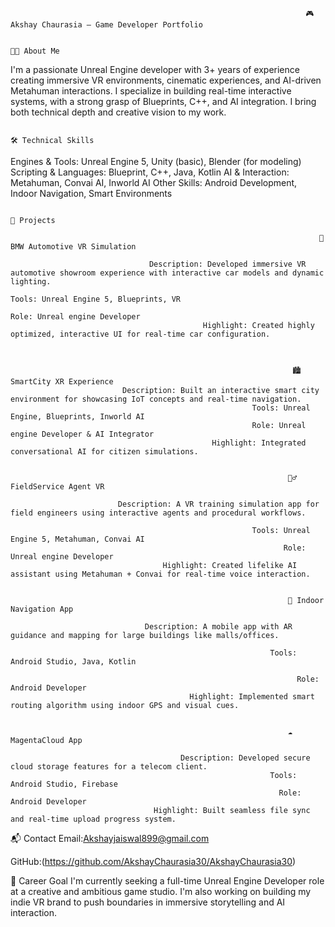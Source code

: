                                                                      🎮 Akshay Chaurasia – Game Developer Portfolio

                                                                                     🧑‍💻 About Me
                                                                                     
 I'm a passionate Unreal Engine developer with 3+ years of experience creating immersive VR environments,
 cinematic experiences, and AI-driven Metahuman interactions. I specialize in building real-time interactive systems, 
 with a strong grasp of Blueprints, C++, and AI integration. I bring both technical depth and creative vision to my work.

 
                                                                                 🛠️ Technical Skills
                                                                                 
  Engines & Tools: Unreal Engine 5, Unity (basic), Blender (for modeling)
  Scripting & Languages: Blueprint, C++, Java, Kotlin
  AI & Interaction: Metahuman, Convai AI, Inworld AI
  Other Skills: Android Development, Indoor Navigation, Smart Environments

               
                                                                                     📂 Projects
                                  
                                                                         🚗 BMW Automotive VR Simulation
                                    
                                   Description: Developed immersive VR automotive showroom experience with interactive car models and dynamic lighting.
                                                                     Tools: Unreal Engine 5, Blueprints, VR
                                                                         Role: Unreal engine Developer
                                               Highlight: Created highly optimized, interactive UI for real-time car configuration.

                                                                   
                                                                 
                                                                   🏙️ SmartCity XR Experience
                             Description: Built an interactive smart city environment for showcasing IoT concepts and real-time navigation.
                                                          Tools: Unreal Engine, Blueprints, Inworld AI
                                                          Role: Unreal engine Developer & AI Integrator
                                                 Highlight: Integrated conversational AI for citizen simulations.


                                                                  🧍‍♂️ FieldService Agent VR
                          
                            Description: A VR training simulation app for field engineers using interactive agents and procedural workflows.

                                                          Tools: Unreal Engine 5, Metahuman, Convai AI
                                                                 Role: Unreal engine Developer
                                      Highlight: Created lifelike AI assistant using Metahuman + Convai for real-time voice interaction.
                                      

                                                                  🧭 Indoor Navigation App
                       
                                  Description: A mobile app with AR guidance and mapping for large buildings like malls/offices.

                                                              Tools: Android Studio, Java, Kotlin

                                                                    Role: Android Developer
                                            Highlight: Implemented smart routing algorithm using indoor GPS and visual cues.


                                                                  ☁️ MagentaCloud App
          
                                          Description: Developed secure cloud storage features for a telecom client.
                                                              Tools: Android Studio, Firebase
                                                                Role: Android Developer
                                    Highlight: Built seamless file sync and real-time upload progress system.

📬 Contact
Email:Akshayjaiswal899@gmail.com

GitHub:(https://github.com/AkshayChaurasia30/AkshayChaurasia30)

🎯 Career Goal
I'm currently seeking a full-time Unreal Engine Developer role at a creative and ambitious game studio.
I'm also working on building my indie VR brand to push boundaries in immersive storytelling and AI interaction.

